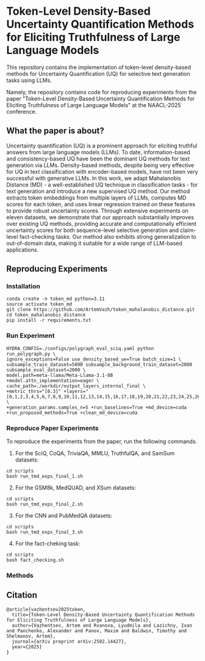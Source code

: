 # Token-Level Density-Based Uncertainty Quantification Methods for Eliciting Truthfulness of Large Language Models

This repository contains the implementation of token-level density-based methods for Uncertainty Quantification (UQ) for selective text generation tasks using LLMs.

Namely, the repository contains code for reproducing experiments from the paper "Token-Level Density-Based Uncertainty Quantification Methods for Eliciting Truthfulness of Large Language Models" at the NAACL-2025 conference.

## What the paper is about?

Uncertainty quantification (UQ) is a prominent approach for eliciting truthful answers from large language models (LLMs). To date, information-based and consistency-based UQ have been the dominant UQ methods for text generation via LLMs. Density-based methods, despite being very effective for UQ in text classification with encoder-based models, have not been very successful with generative LLMs. In this work, we adapt Mahalanobis Distance (MD) - a well-established UQ technique in classification tasks - for text generation and introduce a new supervised UQ method. Our method extracts token embeddings from multiple layers of LLMs, computes MD scores for each token, and uses linear regression trained on these features to provide robust uncertainty scores. Through extensive experiments on eleven datasets, we demonstrate that our approach substantially improves over existing UQ methods, providing accurate and computationally efficient uncertainty scores for both sequence-level selective generation and claim-level fact-checking tasks. Our method also exhibits strong generalization to out-of-domain data, making it suitable for a wide range of LLM-based applications.

## Reproducing Experiments

### Installation

```shell
conda create -n token_md python=3.11
source activate token_md
git clone https://github.com/ArtemVazh/token_mahalanobis_distance.git
cd token_mahalanobis_distance
pip install -r requirements.txt 
```

### Run Experiment

```
HYDRA_CONFIG=./configs/polygraph_eval_sciq.yaml python run_polygraph.py \
ignore_exceptions=False use_density_based_ue=True batch_size=1 \
subsample_train_dataset=5000 subsample_background_train_dataset=2000 subsample_eval_dataset=2000 \
model.path=meta-llama/Meta-Llama-3.1-8B +model.attn_implementation=eager \
cache_path=./workdir/output_layers_internal_final \
+metric_thrs="[0.3]" +layers="[0,1,2,3,4,5,6,7,8,9,10,11,12,13,14,15,16,17,18,19,20,21,22,23,24,25,26,27,28,29,30,-1]" \
+generation_params.samples_n=5 +run_baselines=True +md_device=cuda +run_proposed_methods=True +clean_md_device=cuda
```


### Reproduce Paper Experiments

To reproduce the experiments from the paper, run the following commands.

1. For the SciQ, CoQA, TriviaQA, MMLU, TruthfulQA, and SamSum datasets:
```shell
cd scripts
bash run_tmd_exps_final_1.sh
```

2. For the GSM8k, MedQUAD, and XSum datasets:
```shell
cd scripts
bash run_tmd_exps_final_2.sh
```

3. For the CNN and PubMedQA datasets:
```shell
cd scripts
bash run_tmd_exps_final_3.sh
```

4. For the fact-cheking task:
```shell
cd scripts
bash fact_checking.sh
```


### Methods

## Citation
```
@article{vazhentsev2025token,
  title={Token-Level Density-Based Uncertainty Quantification Methods for Eliciting Truthfulness of Large Language Models},
  author={Vazhentsev, Artem and Rvanova, Lyudmila and Lazichny, Ivan and Panchenko, Alexander and Panov, Maxim and Baldwin, Timothy and Shelmanov, Artem},
  journal={arXiv preprint arXiv:2502.14427},
  year={2025}
}
```